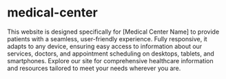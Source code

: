 # medical-center
This website is designed specifically for [Medical Center Name] to provide patients with a seamless, user-friendly experience. Fully responsive, it adapts to any device, ensuring easy access to information about our services, doctors, and appointment scheduling on desktops, tablets, and smartphones. Explore our site for comprehensive healthcare information and resources tailored to meet your needs wherever you are.

